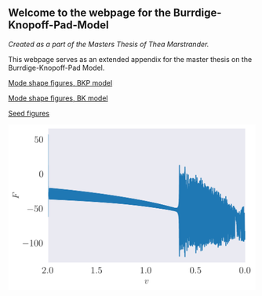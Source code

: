 ## Welcome to the webpage for the Burrdige-Knopoff-Pad-Model
  _Created as a part of the Masters Thesis of Thea Marstrander._

This webpage serves as an extended appendix for the master thesis on the Burrdige-Knopoff-Pad Model.

[Mode shape figures, BKP model](modeShapes.md)

[Mode shape figures, BK model](modeShapesBK.md)

[Seed figures](seedFigures.md)


![](12_01_normal_run_friction2_0.png)
